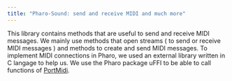 ```yaml
---
title: "Pharo-Sound: send and receive MIDI and much more"
---
```

This library contains methods that are useful to send and receive MIDI messages. We mainly use methods that open streams
( to send or receive MIDI messages ) and methods to create and send MIDI messages.
To implement MIDI connections in Pharo, we used an external library written in C langage to help us.
We use the Pharo package uFFI to be able to call functions of [PortMidi](https://github.com/PortMidi/portmidi).
